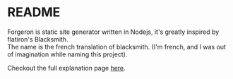 README
======

Forgeron is static site generator written in Nodejs, it's greatly inspired by flatiron's Blacksmith.  
The name is the french translation of blacksmith. (I'm french, and I was out of imagination while naming this project).  
  
Checkout the full explanation page [here](gravitezero.github.com/Forgeron).

